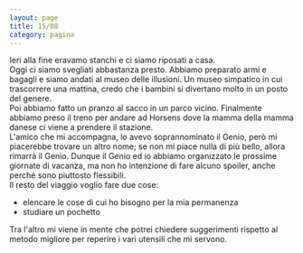 ```yaml
--- 
layout: page
title: 15/08
category: pagina
---
```


Ieri alla fine eravamo stanchi e ci siamo riposati a casa.  
Oggi ci siamo svegliati abbastanza presto. Abbiamo preparato armi e bagagli e
siamo andati al museo delle illusioni. Un museo simpatico in cui trascorrere una
mattina, credo che i bambini si divertano molto in un posto del genere.  
Poi abbiamo fatto un pranzo al sacco in un parco vicino. Finalmente abbiamo
preso il treno per andare ad Horsens dove la mamma della mamma danese ci viene a
prendere il stazione.  
L'amico che mi accompagna, lo avevo soprannominato il Genio, però mi piacerebbe
trovare un altro nome; se non mi piace nulla di più bello, allora rimarrà il
Genio. Dunque il Genio ed io abbiamo organizzato le prossime giornate di
vacanza, ma non ho intenzione di fare alcuno spoiler, anche perché sono
piuttosto flessibili.  
Il resto del viaggio voglio fare due cose:
- elencare le cose di cui ho bisogno per la mia permanenza
- studiare un pochetto

Tra l'altro mi viene in mente che potrei chiedere suggerimenti rispetto al
metodo migliore per reperire i vari utensili che mi servono.
